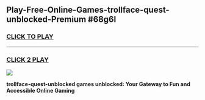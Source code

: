 
## Play-Free-Online-Games-trollface-quest-unblocked-Premium #68g6l
<h3>
<a href="https://premium.freeplayer.one?title=trollface-quest-unblocked&ref=8M">CLICK TO PLAY</a></h3>
<hr>

<h3>
<a href="https://premium.freeplayer.one?title=trollface-quest-unblocked&ref=8M">CLICK 2 PLAY</a>
  
</h3>

<a href="https://premium.freeplayer.one?title=trollface-quest-unblocked&ref=8M"><img src="https://clearcache.store/games.png"></a>


**trollface-quest-unblocked games unblocked: Your Gateway to Fun and Accessible Online Gaming**
